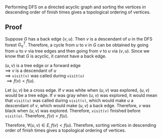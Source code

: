 Performing DFS on a directed acyclic graph and sorting the vertices in
descending order of finish times gives a topological ordering of vertices.

## Proof

Suppose $G$ has a back edge $(v, u)$.
Then $v$ is a descendant of $u$ in the DFS forest $G_π^T$.
Therefore, a cycle from $u$ to $v$ in $G$ can be obtained by
going from $u$ to $v$ via tree edges and then going from $v$ to $u$ via $(v, u)$.
Since we know that $G$ is acyclic, it cannot have a back edge.

$(u, v)$ is a tree edge or a forward edge
<br/>$\implies$ $v$ is a descendant of $u$
<br/>$\implies$ `visit(v)` was called during `visit(u)`
<br/>$\implies f(v) < f(u)$.

Let $(u, v)$ be a cross edge.
If $v$ was white when $(u, v)$ was explored, $(u, v)$ would be a tree edge.
If $v$ was gray when $(u, v)$ was explored, it would mean that `visit(u)` was called during `visit(v)`,
which would make $u$ a descendant of $v$, which would make $(u, v)$ a back edge.
Therefore, $v$ was black when $(u, v)$ was explored.
Therefore, `visit(v)` finished before `visit(u)`.
Therefore, $f(v) < f(u)$.

Therefore, $\forall (u, v) \in E, f(v) < f(u)$.
Therefore, sorting vertices in descending order of finish times gives a topological ordering of vertices.
